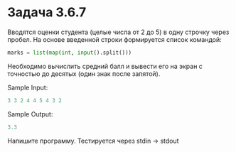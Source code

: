 # Задача 3.6.7

Вводятся оценки студента (целые числа от 2 до 5) в одну строчку через пробел. На основе введенной строки формируется список командой:

```python
marks = list(map(int, input().split()))
```

Необходимо вычислить средний балл и вывести его на экран с точностью до десятых (один знак после запятой).

Sample Input:

```python
3 3 2 4 4 5 4 3 2
```

Sample Output:

```python
3.3
```

Напишите программу. Тестируется через stdin → stdout
